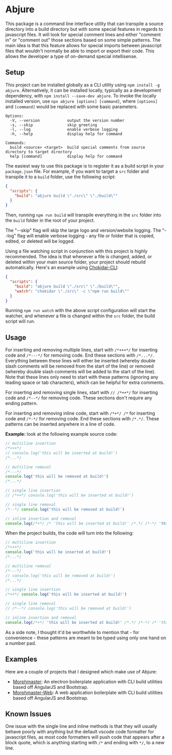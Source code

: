 # Abjure

This package is a command line interface utility that can transpile a source directory into a build directory but with some special features in regards to javascript files. It will look for special comment lines and either "comment in" or "comment out" those sections based on some simple patterns. The main idea is that this feature allows for special imports between javascript files that wouldn't normally be able to import or export their code. This allows the developer a type of on-demand special intellisense.

## Setup

This project can be installed globally as a CLI utility using `npm install -g abjure`. Alternatively, it can be installed locally, typically as a development dependency, with `npm install --save-dev abjure`. To invoke the locally installed version, use `npx abjure [options] [command]`, where `[options]` and `[command]` would be replaced with some basic parameters.

```text
Options:
  -V, --version            output the version number
  -s, --skip               skip greeting
  -l, --log                enable verbose logging
  -h, --help               display help for command

Commands:
  build <source> <target>  build special comments from source directory to target directory
  help [command]           display help for command
```

The easiest way to use this package is to register it as a build script in your `package.json` file. For example, if you want to target a `src` folder and transpile it to a `build` folder, use the following script:

```json
{
  "scripts": {
    "build": "abjure build \"./src\" \"./build\""
  }
}
```

Then, running `npm run build` will transpile everything in the `src` folder into the `build` folder in the root of your project.

The "--skip" flag will skip the large logo and version/website logging. The "--log" flag will enable verbose logging - any file or folder that is copied, edited, or deleted will be logged.

Using a file watching script in conjunction with this project is highly recommended. The idea is that whenever a file is changed, added, or deleted within your main source folder, your project should rebuild automatically. Here's an example using [Chokidar-CLI](https://www.npmjs.com/package/chokidar-cli):

```json
{
  "scripts": {
    "build": "abjure build \"./src\" \"./build\"",
    "watch": "chokidar \"./src\" -c \"npm run build\""
  }
}
```

Running `npm run watch` with the above script configuration will start the watcher, and whenever a file is changed within the `src` folder, the build script will run.

## Usage

For inserting and removing multiple lines, start with `/*+++*/` for inserting code and `/*---*/` for removing code. End these sections with `/*...*/`. Everything between these lines will either be inserted (whereby double slash comments will be removed from the start of the line) or removed (whereby double slash comments will be added to the start of the line). Note that these lines only need to start with these patterns (ignoring any leading space or tab characters), which can be helpful for extra comments.

For inserting and removing single lines, start with `// /*++*/` for inserting code and `/*--*/` for removing code. These sections don't require any ending pattern.

For inserting and removing inline code, start with `/*+*/ /*` for inserting code and `/*-*/` for removing code. End these sections with `/*.*/`. These patterns can be inserted anywhere in a line of code.

**Example:** look at the following example source code:

```javascript
// multiline insertion
/*+++*/
// console.log('this will be inserted at build!')
/*...*/

// multiline removal
/*---*/
console.log('this will be removed at build!')
/*...*/

// single line insertion
// /*++*/ console.log('this will be inserted at build!')

// single line removal
/*--*/ console.log('this will be removed at build!')

// inline insertion and removal
console.log(/*+*/ /* 'this will be inserted at build!' /*.*/ /*-*/ 'this will be removed at build!' /*.*/)
```

When the project builds, the code will turn into the following:

```javascript
// multiline insertion
/*+++*/
console.log('this will be inserted at build!')
/*...*/

// multiline removal
/*---*/
// console.log('this will be removed at build!')
/*...*/

// single line insertion
/*++*/ console.log('this will be inserted at build!')

// single line removal
// /*--*/ console.log('this will be removed at build!')

// inline insertion and removal
console.log(/*+*/ 'this will be inserted at build!' /*.*/ /*-*/ /* 'this will be removed at build!' /*.*/)
```

As a side note, I thought it'd be worthwhile to mention that - for convenience - these patterns are meant to be typed using only one hand on a number pad.

## Examples

Here are a couple of projects that I designed which make use of Abjure:

* [Morphmaster](https://github.com/Malcomian/Morphmaster): An electron boilerplate application with CLI build utilities based off AngularJS and Bootstrap.
* [Morphmaster-Web](https://github.com/Malcomian/Morphmaster-Web): A web application boilerplate with CLI build utilities based off AngularJS and Bootstrap.

## Known Issues

One issue with the single line and inline methods is that they will usually behave poorly with anything but the default vscode code formatter for javascript files, as most code formatters will push code that appears after a block quote, which is anything starting with `/*` and ending with `*/`, to a new line.
